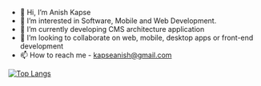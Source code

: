 - 👋 Hi, I’m Anish Kapse
- 👀 I’m interested in Software, Mobile and Web Development.
- 🌱 I’m currently developing CMS architecture application
- 💞️ I’m looking to collaborate on web, mobile, desktop apps or front-end development
- 📫 How to reach me - kapseanish@gmail.com


[![Top Langs](https://github-readme-stats.vercel.app/api/top-langs/?username=your-github-username&layout=compact&theme=vision-friendly-dark)](https://github.com/anuraghazra/github-readme-stats)


<!---
theonlyanish/theonlyanish is a ✨ special ✨ repository because its `README.md` (this file) appears on your GitHub profile.
You can click the Preview link to take a look at your changes.
--->
